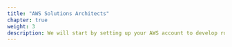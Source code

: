 ```yaml
---
title: "AWS Solutions Architects"
chapter: true
weight: 3
description: We will start by setting up your AWS account to develop robot applications with AWS RoboMaker. 
---
```

